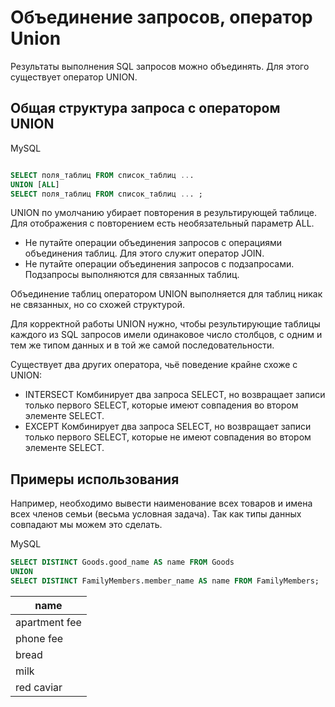 
# Объединение запросов, оператор Union

Результаты выполнения SQL запросов можно объединять. Для этого существует оператор UNION.

## Общая структура запроса с оператором UNION

MySQL

```sql

SELECT поля_таблиц FROM список_таблиц ...
UNION [ALL]
SELECT поля_таблиц FROM список_таблиц ... ;

```

UNION по умолчанию убирает повторения в результирующей таблице. Для отображения с повторением есть необязательный параметр ALL.

- Не путайте операции объединения запросов с операциями объединения таблиц. Для этого служит оператор JOIN.
- Не путайте операции объединения запросов с подзапросами. Подзапросы выполняются для связанных таблиц.

Объединение таблиц оператором UNION выполняется для таблиц никак не связанных, но со схожей структурой.

Для корректной работы UNION нужно, чтобы результирующие таблицы каждого из SQL запросов имели одинаковое число столбцов, с одним и тем же типом данных и в той же самой последовательности.

Существует два других оператора, чьё поведение крайне схоже с UNION:

- INTERSECT Комбинирует два запроса SELECT, но возвращает записи только первого SELECT, которые имеют совпадения во втором элементе SELECT.
- EXCEPT Комбинирует два запроса SELECT, но возвращает записи только первого SELECT, которые не имеют совпадения во втором элементе SELECT.

## Примеры использования

Например, необходимо вывести наименование всех товаров и имена всех членов семьи (весьма условная задача). Так как типы данных совпадают мы можем это сделать.

MySQL

```sql
SELECT DISTINCT Goods.good_name AS name FROM Goods
UNION
SELECT DISTINCT FamilyMembers.member_name AS name FROM FamilyMembers;
```

|name|
|---|
|apartment fee|
|phone fee|
|bread|
|milk|
|red caviar|